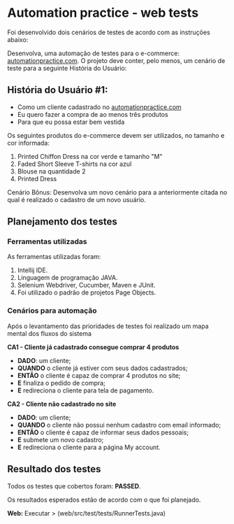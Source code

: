 # Automation practice - web tests

Foi desenvolvido dois cenários de testes de acordo com as instruções abaixo:

Desenvolva, uma automação de testes para o e-commerce: [automationpractice.com](http://automationpractice.com/).
O projeto deve conter, pelo menos, um cenário de teste para a seguinte História do Usuário:

## História do Usuário #1:
* Como um cliente cadastrado no [automationpractice.com](http://automationpractice.com/)
* Eu quero fazer a compra de ao menos três produtos
* Para que eu possa estar bem vestida

Os seguintes produtos do e-commerce devem ser utilizados, no tamanho e cor informada:
1. Printed Chiffon Dress na cor verde e tamanho "M"
2. Faded Short Sleeve T-shirts na cor azul
3. Blouse na quantidade 2
4. Printed Dress

Cenário Bônus: Desenvolva um novo cenário para a anteriormente citada no qual é realizado o cadastro de um novo usuário.

## Planejamento dos testes

### Ferramentas utilizadas

As ferramentas utilizadas foram:
1. Intellij IDE.
2. Linguagem de programação JAVA.
3. Selenium Webdriver, Cucumber, Maven e JUnit.
4. Foi utilizado o padrão de projetos Page Objects.


### Cenários para automação

Após o levantamento das prioridades de testes foi realizado um mapa mental dos fluxos do sistema

**CA1 - Cliente já cadastrado consegue comprar 4 produtos**
* **DADO**: um cliente;
* **QUANDO** o cliente já estiver com seus dados cadastrados;
* **ENTÃO** o cliente é capaz de comprar 4 produtos no site;
* **E** finaliza o pedido de compra;
* **E** redireciona o cliente para tela de pagamento.

**CA2 - Cliente não cadastrado no site**
* **DADO**: um cliente;
* **QUANDO** o cliente não possui nenhum cadastro com email informado;
* **ENTÃO** o cliente é capaz de informar seus dados pessoais;
* **E** submete um novo cadastro;
* **E** redireciona o cliente para a página My account.


## Resultado dos testes

Todos os testes que cobertos foram: **PASSED**.

Os resultados esperados estão de acordo com o que foi planejado.

**Web:** Executar > (web/src/test/tests/RunnerTests.java)
